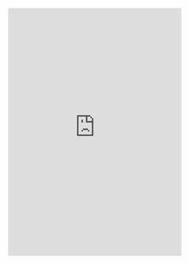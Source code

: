 <iframe src="https://discordapp.com/widget?id=628091664702898196&theme=dark" width="350" height="500" allowtransparency="true" frameborder="0"></iframe>
